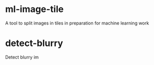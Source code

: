 # ml-image-tile
A tool to split images in tiles in preparation for machine learning work

# detect-blurry
Detect blurry im